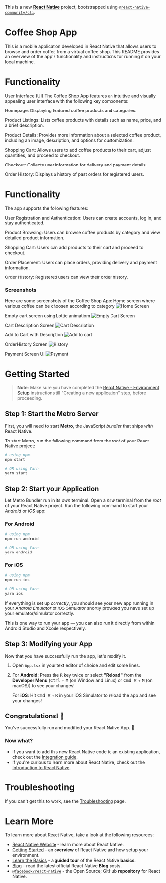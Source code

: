 This is a new [**React Native**](https://reactnative.dev) project, bootstrapped using [`@react-native-community/cli`](https://github.com/react-native-community/cli).
# Coffee Shop App
This is a mobile application developed in React Native that allows users to browse and order coffee from a virtual coffee shop. This README provides an overview of the app's functionality and instructions for running it on your local machine.
# Functionality
User Interface (UI)
The Coffee Shop App features an intuitive and visually appealing user interface with the following key components:

Homepage: Displaying featured coffee products and categories.

Product Listings: Lists coffee products with details such as name, price, and a brief description.

Product Details: Provides more information about a selected coffee product, including an image, description, and options for customization.

Shopping Cart: Allows users to add coffee products to their cart, adjust quantities, and proceed to checkout.

Checkout: Collects user information for delivery and payment details.

Order History: Displays a history of past orders for registered users.
# Functionality
The app supports the following features:

User Registration and Authentication: Users can create accounts, log in, and stay authenticated.

Product Browsing: Users can browse coffee products by category and view detailed product information.

Shopping Cart: Users can add products to their cart and proceed to checkout.

Order Placement: Users can place orders, providing delivery and payment information.

Order History: Registered users can view their order history.

### Screenshots

Here are some screenshots of the Coffee Shop App:
Home screen where various coffee can be choosen according to category
![Home Screen](https://github.com/salmoon7/Coffee-App-Shop/blob/main/Screenshot_20231029-005920.png)

Empty cart screen using Lottie animatiom
![Empty Cart Screen](https://github.com/salmoon7/Coffee-App-Shop/blob/main/Screenshot_20231029-010410.png) 

Cart Description Screen 
![Cart Description](https://github.com/salmoon7/Coffee-App-Shop/blob/main/Screenshot_20231029-010442.png)

Add to Cart with Description
![Add to cart](https://github.com/salmoon7/Coffee-App-Shop/blob/main/Screenshot_20231029-010456.png)

OrderHistory Screen
![History](https://github.com/salmoon7/Coffee-App-Shop/blob/main/Screenshot_20231029-010533.png)

Payment Screen UI
![Payment](https://github.com/salmoon7/Coffee-App-Shop/blob/main/Screenshot_20231029-010525.png)




# Getting Started

>**Note**: Make sure you have completed the [React Native - Environment Setup](https://reactnative.dev/docs/environment-setup) instructions till "Creating a new application" step, before proceeding.

## Step 1: Start the Metro Server

First, you will need to start **Metro**, the JavaScript _bundler_ that ships _with_ React Native.

To start Metro, run the following command from the _root_ of your React Native project:

```bash
# using npm
npm start

# OR using Yarn
yarn start
```

## Step 2: Start your Application

Let Metro Bundler run in its _own_ terminal. Open a _new_ terminal from the _root_ of your React Native project. Run the following command to start your _Android_ or _iOS_ app:

### For Android

```bash
# using npm
npm run android

# OR using Yarn
yarn android
```

### For iOS

```bash
# using npm
npm run ios

# OR using Yarn
yarn ios
```

If everything is set up _correctly_, you should see your new app running in your _Android Emulator_ or _iOS Simulator_ shortly provided you have set up your emulator/simulator correctly.

This is one way to run your app — you can also run it directly from within Android Studio and Xcode respectively.

## Step 3: Modifying your App

Now that you have successfully run the app, let's modify it.

1. Open `App.tsx` in your text editor of choice and edit some lines.
2. For **Android**: Press the <kbd>R</kbd> key twice or select **"Reload"** from the **Developer Menu** (<kbd>Ctrl</kbd> + <kbd>M</kbd> (on Window and Linux) or <kbd>Cmd ⌘</kbd> + <kbd>M</kbd> (on macOS)) to see your changes!

   For **iOS**: Hit <kbd>Cmd ⌘</kbd> + <kbd>R</kbd> in your iOS Simulator to reload the app and see your changes!

## Congratulations! :tada:

You've successfully run and modified your React Native App. :partying_face:

### Now what?

- If you want to add this new React Native code to an existing application, check out the [Integration guide](https://reactnative.dev/docs/integration-with-existing-apps).
- If you're curious to learn more about React Native, check out the [Introduction to React Native](https://reactnative.dev/docs/getting-started).

# Troubleshooting

If you can't get this to work, see the [Troubleshooting](https://reactnative.dev/docs/troubleshooting) page.

# Learn More

To learn more about React Native, take a look at the following resources:

- [React Native Website](https://reactnative.dev) - learn more about React Native.
- [Getting Started](https://reactnative.dev/docs/environment-setup) - an **overview** of React Native and how setup your environment.
- [Learn the Basics](https://reactnative.dev/docs/getting-started) - a **guided tour** of the React Native **basics**.
- [Blog](https://reactnative.dev/blog) - read the latest official React Native **Blog** posts.
- [`@facebook/react-native`](https://github.com/facebook/react-native) - the Open Source; GitHub **repository** for React Native.
